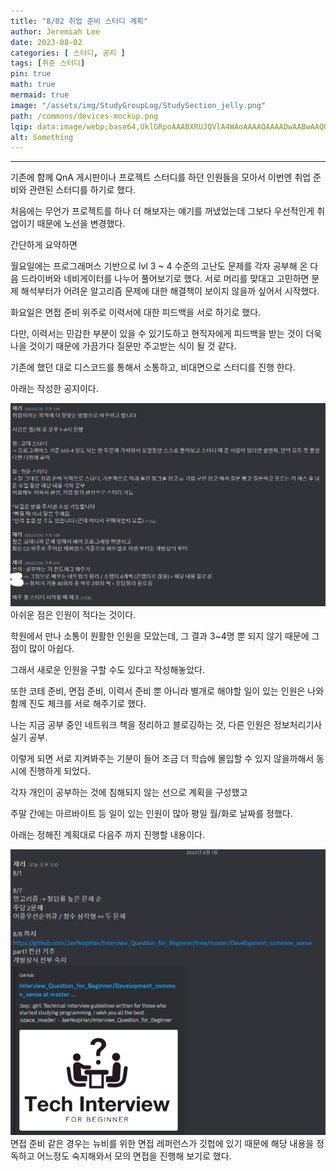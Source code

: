 ```yaml
---
title: "8/02 취업 준비 스터디 계획"
author: Jeremiah Lee
date: 2023-08-02
categories: [ 스터디, 공지 ]
tags: [취준 스터디]
pin: true
math: true
mermaid: true
image: "/assets/img/StudyGroupLog/StudySection_jelly.png"
path: /commons/devices-mockup.png
lqip: data:image/webp;base64,UklGRpoAAABXRUJQVlA4WAoAAAAQAAAADwAABwAAQUxQSDIAAAARL0AmbZurmr57yyIiqE8oiG0bejIYEQTgqiDA9vqnsUSI6H+oAERp2HZ65qP/VIAWAFZQOCBCAAAA8AEAnQEqEAAIAAVAfCWkAALp8sF8rgRgAP7o9FDvMCkMde9PK7euH5M1m6VWoDXf2FkP3BqV0ZYbO6NA/VFIAAAA
alt: Something
---
```

***

기존에 함께 QnA 게시판이나 프로젝트 스터디를 하던 인원들을 모아서 이번엔 취업 준비와 관련된 스터디를 하기로 했다.

처음에는 무언가 프로젝트를  하나 더 해보자는 얘기를 꺼냈었는데 그보다 우선적인게 취업이기 때문에 노선을 변경했다.


간단하게 요약하면

월요일에는 프로그래머스 기반으로 lvl 3 ~ 4 수준의 고난도 문제를 각자 공부해 온 다음 드라이버와 네비게이터를 나누어 풀어보기로 했다. 서로 머리를 맞대고 고민하면 문제 해석부터가 어려운 알고리즘 문제에 대한 해결책이 보이지 않을까 싶어서 시작했다.

화요일은 면접 준비 위주로 이력서에 대한 피드백을 서로 하기로 했다.

다만, 이력서는 민감한 부분이 있을 수 있기도하고 현직자에게 피드백을 받는 것이 더욱 나을 것이기 때문에 가끔가다 질문만 주고받는 식이 될 것 같다.


기존에 했던 대로 디스코드를 통해서 소통하고, 비대면으로 스터디를 진행 한다.

아래는 작성한 공지이다.

![](/assets/img/StudyGroupLog/08-02_studylog1.png)
아쉬운 점은 인원이 적다는 것이다.

학원에서 만나 소통이 원활한 인원을 모았는데, 그 결과 3~4명 뿐 되지 않기 때문에 그 점이 많이 아쉽다.

그래서 새로운 인원을 구할 수도 있다고 작성해놓았다.


또한 코테 준비, 면접 준비, 이력서 준비 뿐 아니라 별개로 해야할 일이 있는 인원은 나와 함께 진도 체크를 서로 해주기로 했다.

나는 지금 공부 중인 네트워크 책을 정리하고 블로깅하는 것, 다른 인원은 정보처리기사 실기 공부.

이렇게 되면 서로 지켜봐주는 기분이 들어 조금 더 학습에 몰입할 수 있지 않을까해서 동시에 진행하게 되었다.


각자 개인이 공부하는 것에 침해되지 않는 선으로 계획을 구성했고

주말 간에는 아르바이트 등 일이 있는 인원이 많아 평일 월/화로 날짜를 정했다.


아래는 정해진 계획대로 다음주 까지 진행할 내용이다.

![](/assets/img/StudyGroupLog/08-02_studylog2.png)
면접 준비 같은 경우는 뉴비를 위한 면접 레퍼런스가 깃헙에 있기 때문에 해당 내용을 정독하고 어느정도 숙지해와서 모의 면접을 진행해 보기로 했다.
